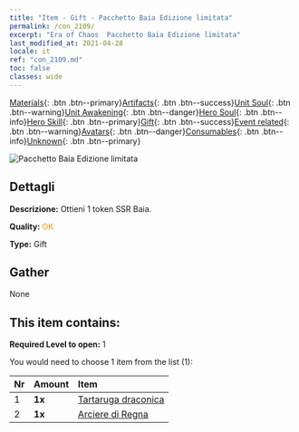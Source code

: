 ```yaml
---
title: "Item - Gift - Pacchetto Baia Edizione limitata"
permalink: /con_2109/
excerpt: "Era of Chaos  Pacchetto Baia Edizione limitata"
last_modified_at: 2021-04-28
locale: it
ref: "con_2109.md"
toc: false
classes: wide
---
```

 [Materials](/ItemsIT/){: .btn .btn--primary}[Artifacts](/ItemsIT/Artifacts/){: .btn .btn--success}[Unit Soul](/ItemsIT/UnitSoul/){: .btn .btn--warning}[Unit Awakening](/ItemsIT/UnitAwakening/){: .btn .btn--danger}[Hero Soul](/ItemsIT/HeroSoul/){: .btn .btn--info}[Hero Skill](/ItemsIT/HeroSkill/){: .btn .btn--primary}[Gift](/ItemsIT/Gift/){: .btn .btn--success}[Event related](/ItemsIT/Events/){: .btn .btn--warning}[Avatars](/ItemsIT/Avatars/){: .btn .btn--danger}[Consumables](/ItemsIT/Consumables/){: .btn .btn--info}[Unknown](/ItemsIT/Unknown/){: .btn .btn--primary}

 ![Pacchetto Baia Edizione limitata](/images/t/i_994010.png)

## Dettagli
 **Descrizione:** Ottieni 1 token SSR Baia.

 **Quality:** <span style="color: #FF8C00">OK</span>

 **Type:** Gift

## Gather

  None

## This item contains:

 **Required Level to open:** 1

 You would need to choose 1 item from the list (1):

  | Nr | Amount |     Item    |
  |:---|:-------|:------------|
  | 1 |  **1x** | [Tartaruga draconica](/ItemsIT/unt_278/) |  | 
  | 2 |  **1x** | [Arciere di Regna](/ItemsIT/unt_274/) |  | 
